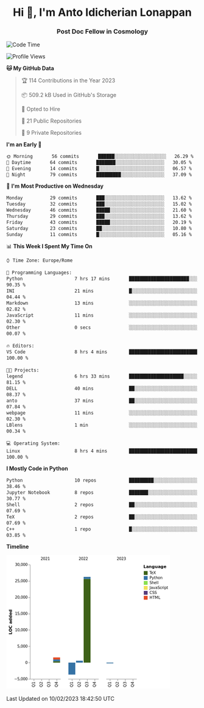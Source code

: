 
<h1 align="center">Hi 👋, I'm Anto Idicherian Lonappan</h1>
<h3 align="center">Post Doc Fellow in Cosmology</h3>

<!--START_SECTION:waka-->
![Code Time](http://img.shields.io/badge/Code%20Time-149%20hrs%2052%20mins-blue)

![Profile Views](http://img.shields.io/badge/Profile%20Views-27-blue)

**🐱 My GitHub Data** 

> 🏆 114 Contributions in the Year 2023
 > 
> 📦 509.2 kB Used in GitHub's Storage 
 > 
> 💼 Opted to Hire
 > 
> 📜 21 Public Repositories 
 > 
> 🔑 9 Private Repositories  
 > 
**I'm an Early 🐤** 

```text
🌞 Morning       56 commits       ██████░░░░░░░░░░░░░░░░░░░   26.29 % 
🌆 Daytime       64 commits       ███████░░░░░░░░░░░░░░░░░░   30.05 % 
🌃 Evening       14 commits       █░░░░░░░░░░░░░░░░░░░░░░░░   06.57 % 
🌙 Night         79 commits       █████████░░░░░░░░░░░░░░░░   37.09 % 

```
📅 **I'm Most Productive on Wednesday** 

```text
Monday          29 commits       ███░░░░░░░░░░░░░░░░░░░░░░   13.62 % 
Tuesday         32 commits       ███░░░░░░░░░░░░░░░░░░░░░░   15.02 % 
Wednesday       46 commits       █████░░░░░░░░░░░░░░░░░░░░   21.60 % 
Thursday        29 commits       ███░░░░░░░░░░░░░░░░░░░░░░   13.62 % 
Friday          43 commits       █████░░░░░░░░░░░░░░░░░░░░   20.19 % 
Saturday        23 commits       ██░░░░░░░░░░░░░░░░░░░░░░░   10.80 % 
Sunday          11 commits       █░░░░░░░░░░░░░░░░░░░░░░░░   05.16 % 

```


📊 **This Week I Spent My Time On** 

```text
⌚︎ Time Zone: Europe/Rome

💬 Programming Languages: 
Python                   7 hrs 17 mins       ██████████████████████░░░   90.35 % 
INI                      21 mins             █░░░░░░░░░░░░░░░░░░░░░░░░   04.44 % 
Markdown                 13 mins             ░░░░░░░░░░░░░░░░░░░░░░░░░   02.82 % 
JavaScript               11 mins             ░░░░░░░░░░░░░░░░░░░░░░░░░   02.30 % 
Other                    0 secs              ░░░░░░░░░░░░░░░░░░░░░░░░░   00.07 % 

🔥 Editors: 
VS Code                  8 hrs 4 mins        █████████████████████████   100.00 % 

🐱‍💻 Projects: 
legend                   6 hrs 33 mins       ████████████████████░░░░░   81.15 % 
DELL                     40 mins             ██░░░░░░░░░░░░░░░░░░░░░░░   08.37 % 
anto                     37 mins             ██░░░░░░░░░░░░░░░░░░░░░░░   07.84 % 
webpage                  11 mins             ░░░░░░░░░░░░░░░░░░░░░░░░░   02.30 % 
LBlens                   1 min               ░░░░░░░░░░░░░░░░░░░░░░░░░   00.34 % 

💻 Operating System: 
Linux                    8 hrs 4 mins        █████████████████████████   100.00 % 

```

**I Mostly Code in Python** 

```text
Python                   10 repos            █████████░░░░░░░░░░░░░░░░   38.46 % 
Jupyter Notebook         8 repos             ███████░░░░░░░░░░░░░░░░░░   30.77 % 
Shell                    2 repos             ██░░░░░░░░░░░░░░░░░░░░░░░   07.69 % 
TeX                      2 repos             ██░░░░░░░░░░░░░░░░░░░░░░░   07.69 % 
C++                      1 repo              █░░░░░░░░░░░░░░░░░░░░░░░░   03.85 % 

```


**Timeline**

![Chart not found](https://raw.githubusercontent.com/antolonappan/antolonappan/main/charts/bar_graph.png) 


 Last Updated on 10/02/2023 18:42:50 UTC
<!--END_SECTION:waka-->
